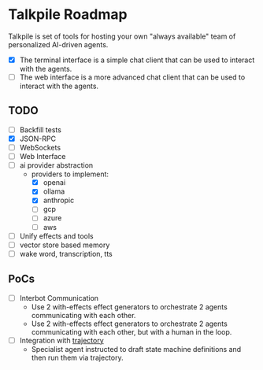 # Talkpile Roadmap

Talkpile is set of tools for hosting your own "always available" team of personalized AI-driven agents.

- [x] The terminal interface is a simple chat client that can be used to interact with the agents.
- [ ] The web interface is a more advanced chat client that can be used to interact with the agents.

## TODO

- [ ] Backfill tests
- [x] JSON-RPC
- [ ] WebSockets
- [ ] Web Interface
- [ ] ai provider abstraction
    - providers to implement:
        - [x] openai
        - [x] ollama
        - [x] anthropic
        - [ ] gcp
        - [ ] azure
        - [ ] aws
- [ ] Unify effects and tools
- [ ] vector store based memory
- [ ] wake word, transcription, tts

## PoCs

- [ ] Interbot Communication
    - Use 2 with-effects effect generators to orchestrate 2 agents communicating with each other.
    - Use 2 with-effects effect generators to orchestrate 2 agents communicating with each other, but with a human in the loop.
- [ ] Integration with [trajectory](https://npmjs.com/package/trajectory)
    - Specialist agent instructed to draft state machine definitions and then run them via trajectory.
